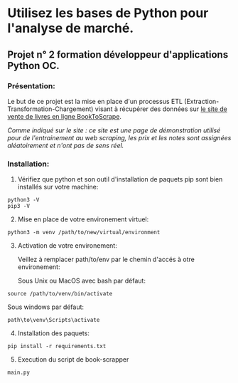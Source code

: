 # Utilisez les bases de Python pour l'analyse de marché.
## Projet n° 2 formation développeur d'applications Python OC.

### Présentation:
Le but de ce projet est la mise en place d'un processus ETL (Extraction-Transformation-Chargement) visant à récupérer
des données sur [le site de vente de livres en ligne BookToScrape](http://books.toscrape.com/).

*Comme indiqué sur le site : ce site est une page de démonstration utilisé pour de l'entrainement au web scraping, les prix et les notes sont assignées aléatoirement et n'ont pas de sens réel.*

### Installation:

1. Vérifiez que python et son outil d'installation de paquets pip sont bien installés sur votre machine:

```
python3 -V
pip3 -V
```

2. Mise en place de votre environement virtuel:

```
python3 -m venv /path/to/new/virtual/environment
```

3. Activation de votre environement:

    Veillez à remplacer path/to/env par le chemin d'accés à otre environement:

    Sous Unix ou MacOS avec bash par défaut: 
```
source /path/to/venv/bin/activate
```

Sous windows par défaut:
```
path\to\venv\Scripts\activate
```

4. Installation des paquets:

```
pip install -r requirements.txt
```

5. Execution du script de book-scrapper

```
main.py
```